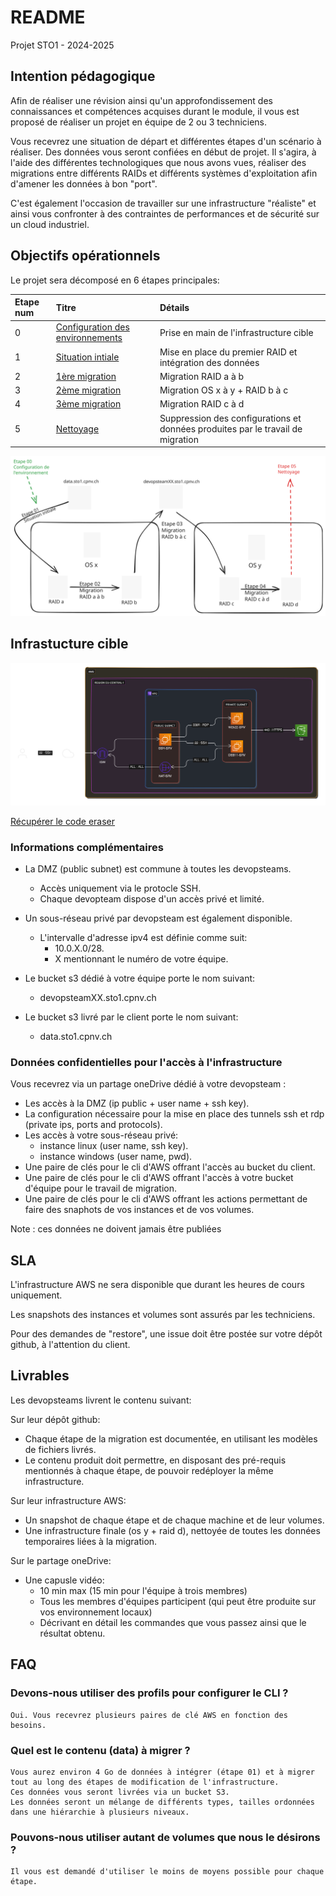 # README

Projet STO1 - 2024-2025

## Intention pédagogique

Afin de réaliser une révision ainsi qu'un approfondissement des connaissances et compétences acquises durant le module, il vous est proposé de réaliser un projet en équipe de 2 ou 3 techniciens.

Vous recevrez une situation de départ et différentes étapes d'un scénario à réaliser. Des données vous seront confiées en début de projet. Il s'agira, à l'aide des différentes technologiques que nous avons vues, réaliser des migrations entre différents RAIDs et différents systèmes d'exploitation afin d'amener les données à bon "port".

C'est également l'occasion de travailler sur une infrastructure "réaliste" et ainsi vous confronter à des contraintes de performances et de sécurité sur un cloud industriel.

## Objectifs opérationnels

Le projet sera décomposé en 6 étapes principales:

|Etape num|Titre                           |Détails|
|:--      |:--                             |:--    |
|0        |[Configuration des environnements](./Etape00_ConfigurationEnvironnement.md)|Prise en main de l'infrastructure cible|
|1        |[Situation intiale](./Etape01_SituationInitiale.md)          |Mise en place du premier RAID et intégration des données       |
|2        |[1ère migration](./Etape02_1ereMigration.md)                 |Migration RAID a à b       |
|3        |[2ème migration](./Etape03_2emeMigration.md)                 |Migration OS x à y + RAID b à c       |
|4        |[3ème migration](./Etape04_3emeMigration.md)                 |Migration RAID c à d       |
|5        |[Nettoyage](./Etape05_Nettoyage.md)                          |Suppression des configurations et données produites par le travail de migration|

![Overview](./appendices/excalidraw-sto1-project-overview.svg)

## Infrastucture cible

![InfraCible](./appendices/diagram-export.svg)

[Récupérer le code eraser](./appendices/eraser.zip)

### Informations complémentaires

* La DMZ (public subnet) est commune à toutes les devopsteams.
  * Accès uniquement via le protocle SSH.
  * Chaque devopteam dispose d'un accès privé et limité.
* Un sous-réseau privé par devopsteam est également disponible.
    * L'intervalle d'adresse ipv4 est définie comme suit:
        * 10.0.X.0/28.
        * X mentionnant le numéro de votre équipe.

* Le bucket s3 dédié à votre équipe porte le nom suivant:
    * devopsteamXX.sto1.cpnv.ch
* Le bucket s3 livré par le client porte le nom suivant:
    * data.sto1.cpnv.ch

### Données confidentielles pour l'accès à l'infrastructure

Vous recevrez via un partage oneDrive dédié à votre devopsteam :

* Les accès à la DMZ (ip public + user name + ssh key).
* La configuration nécessaire pour la mise en place des tunnels ssh et rdp (private ips, ports and protocols).
* Les accès à votre sous-réseau privé:
  * instance linux (user name, ssh key).
  * instance windows (user name, pwd).
* Une paire de clés pour le cli d'AWS offrant l'accès au bucket du client.
* Une paire de clés pour le cli d'AWS offrant l'accès à votre bucket d'équipe pour le travail de migration.
* Une paire de clés pour le cli d'AWS offrant les actions permettant de faire des snaphots de vos instances et de vos volumes.

Note : ces données ne doivent jamais être publiées

## SLA
L'infrastructure AWS ne sera disponible que durant les heures de cours uniquement.

Les snapshots des instances et volumes sont assurés par les techniciens.

Pour des demandes de "restore", une issue doit être postée sur votre dépôt github, à l'attention du client.

## Livrables

Les devopsteams livrent le contenu suivant:

Sur leur dépôt github:

* Chaque étape de la migration est documentée, en utilisant les modèles de fichiers livrés.
* Le contenu produit doit permettre, en disposant des pré-requis mentionnés à chaque étape, de pouvoir redéployer la même infrastructure.

Sur leur infrastructure AWS:

* Un snapshot de chaque étape et de chaque machine et de leur volumes.
* Une infrastructure finale (os y + raid d), nettoyée de toutes les données temporaires liées à la migration.

Sur le partage oneDrive:

* Une capusle vidéo:
    * 10 min max (15 min pour l'équipe à trois membres)
    * Tous les membres d'équipes participent (qui peut être produite sur vos environnement locaux)
    * Décrivant en détail les commandes que vous passez ainsi que le résultat obtenu.

## FAQ

### Devons-nous utiliser des profils pour configurer le CLI ?

    Oui. Vous recevrez plusieurs paires de clé AWS en fonction des besoins.

### Quel est le contenu (data) à migrer ?

    Vous aurez environ 4 Go de données à intégrer (étape 01) et à migrer tout au long des étapes de modification de l'infrastructure.
    Ces données vous seront livrées via un bucket S3.
    Les données seront un mélange de différents types, tailles ordonnées dans une hiérarchie à plusieurs niveaux.

### Pouvons-nous utiliser autant de volumes que nous le désirons ?

    Il vous est demandé d'utiliser le moins de moyens possible pour chaque étape.